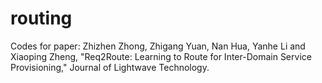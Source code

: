 # routing

Codes for paper:
Zhizhen Zhong, Zhigang Yuan, Nan Hua, Yanhe Li and Xiaoping Zheng, "Req2Route: Learning to Route for Inter-Domain Service Provisioning," Journal of Lightwave Technology.
